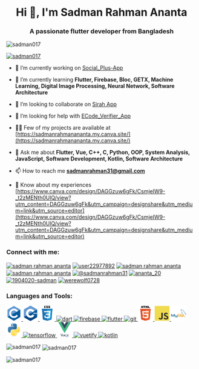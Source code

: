 <h1 align="center">Hi 👋, I'm Sadman Rahman Ananta</h1>
<h3 align="center">A passionate flutter developer from Bangladesh</h3>

<p align="left"> <img src="https://komarev.com/ghpvc/?username=sadman017&label=Profile%20views&color=0e75b6&style=flat" alt="sadman017" /> </p>

<p align="left"> <a href="https://github.com/ryo-ma/github-profile-trophy"><img src="https://github-profile-trophy.vercel.app/?username=sadman017" alt="sadman017" /></a> </p>

- 🔭 I’m currently working on [Social_Plus-App](https://github.com/sadman017/Social_Plus-App.git)

- 🌱 I’m currently learning **Flutter, Firebase, Bloc, GETX, Machine Learning, Digital Image Processing, Neural Network, Software Architecture**

- 👯 I’m looking to collaborate on [Sirah App](https://github.com/mahidul-islam/sirah.git)

- 🤝 I’m looking for help with [ECode_Verifier_App](https://github.com/sadman017/ECode_Verifier_App.git)

- 👨‍💻 Few of my projects are available at [https://sadmanrahmanananta.my.canva.site/](https://sadmanrahmanananta.my.canva.site/)

- 💬 Ask me about **Flutter, Vue, C++, C, Python, OOP, System Analysis, JavaScript, Software Development, Kotlin,  Software Architecture**

- 📫 How to reach me **sadmanrahman31@gmail.com**

- 📄 Know about my experiences [https://www.canva.com/design/DAGGzuw6gFk/CsmjeIW9-_t2zMENth0UlQ/view?utm_content=DAGGzuw6gFk&utm_campaign=designshare&utm_medium=link&utm_source=editor](https://www.canva.com/design/DAGGzuw6gFk/CsmjeIW9-_t2zMENth0UlQ/view?utm_content=DAGGzuw6gFk&utm_campaign=designshare&utm_medium=link&utm_source=editor)

<h3 align="left">Connect with me:</h3>
<p align="left">
<a href="https://linkedin.com/in/sadman rahman ananta" target="blank"><img align="center" src="https://raw.githubusercontent.com/rahuldkjain/github-profile-readme-generator/master/src/images/icons/Social/linked-in-alt.svg" alt="sadman rahman ananta" height="30" width="40" /></a>
<a href="https://stackoverflow.com/users/user22977892" target="blank"><img align="center" src="https://raw.githubusercontent.com/rahuldkjain/github-profile-readme-generator/master/src/images/icons/Social/stack-overflow.svg" alt="user22977892" height="30" width="40" /></a>
<a href="https://kaggle.com/sadman rahman ananta" target="blank"><img align="center" src="https://raw.githubusercontent.com/rahuldkjain/github-profile-readme-generator/master/src/images/icons/Social/kaggle.svg" alt="sadman rahman ananta" height="30" width="40" /></a>
<a href="https://fb.com/sadman rahman ananta" target="blank"><img align="center" src="https://raw.githubusercontent.com/rahuldkjain/github-profile-readme-generator/master/src/images/icons/Social/facebook.svg" alt="sadman rahman ananta" height="30" width="40" /></a>
<a href="https://medium.com/@sadmanrahman31" target="blank"><img align="center" src="https://raw.githubusercontent.com/rahuldkjain/github-profile-readme-generator/master/src/images/icons/Social/medium.svg" alt="@sadmanrahman31" height="30" width="40" /></a>
<a href="https://codeforces.com/profile/ananta_20" target="blank"><img align="center" src="https://raw.githubusercontent.com/rahuldkjain/github-profile-readme-generator/master/src/images/icons/Social/codeforces.svg" alt="ananta_20" height="30" width="40" /></a>
<a href="https://www.leetcode.com/1904020-sadman" target="blank"><img align="center" src="https://raw.githubusercontent.com/rahuldkjain/github-profile-readme-generator/master/src/images/icons/Social/leet-code.svg" alt="1904020-sadman" height="30" width="40" /></a>
<a href="https://discord.gg/werewolf0728" target="blank"><img align="center" src="https://raw.githubusercontent.com/rahuldkjain/github-profile-readme-generator/master/src/images/icons/Social/discord.svg" alt="werewolf0728" height="30" width="40" /></a>
</p>

<h3 align="left">Languages and Tools:</h3>
<p align="left"> <a href="https://www.cprogramming.com/" target="_blank" rel="noreferrer"> <img src="https://raw.githubusercontent.com/devicons/devicon/master/icons/c/c-original.svg" alt="c" width="40" height="40"/> </a> <a href="https://www.w3schools.com/cpp/" target="_blank" rel="noreferrer"> <img src="https://raw.githubusercontent.com/devicons/devicon/master/icons/cplusplus/cplusplus-original.svg" alt="cplusplus" width="40" height="40"/> </a> <a href="https://www.w3schools.com/css/" target="_blank" rel="noreferrer"> <img src="https://raw.githubusercontent.com/devicons/devicon/master/icons/css3/css3-original-wordmark.svg" alt="css3" width="40" height="40"/> </a> <a href="https://dart.dev" target="_blank" rel="noreferrer"> <img src="https://www.vectorlogo.zone/logos/dartlang/dartlang-icon.svg" alt="dart" width="40" height="40"/> </a> <a href="https://firebase.google.com/" target="_blank" rel="noreferrer"> <img src="https://www.vectorlogo.zone/logos/firebase/firebase-icon.svg" alt="firebase" width="40" height="40"/> </a> <a href="https://flutter.dev" target="_blank" rel="noreferrer"> <img src="https://www.vectorlogo.zone/logos/flutterio/flutterio-icon.svg" alt="flutter" width="40" height="40"/> </a> <a href="https://git-scm.com/" target="_blank" rel="noreferrer"> <img src="https://www.vectorlogo.zone/logos/git-scm/git-scm-icon.svg" alt="git" width="40" height="40"/> </a> <a href="https://www.w3.org/html/" target="_blank" rel="noreferrer"> <img src="https://raw.githubusercontent.com/devicons/devicon/master/icons/html5/html5-original-wordmark.svg" alt="html5" width="40" height="40"/> </a> <a href="https://developer.mozilla.org/en-US/docs/Web/JavaScript" target="_blank" rel="noreferrer"> <img src="https://raw.githubusercontent.com/devicons/devicon/master/icons/javascript/javascript-original.svg" alt="javascript" width="40" height="40"/> </a> <a href="https://www.mysql.com/" target="_blank" rel="noreferrer"> <img src="https://raw.githubusercontent.com/devicons/devicon/master/icons/mysql/mysql-original-wordmark.svg" alt="mysql" width="40" height="40"/> </a> <a href="https://www.python.org" target="_blank" rel="noreferrer"> <img src="https://raw.githubusercontent.com/devicons/devicon/master/icons/python/python-original.svg" alt="python" width="40" height="40"/> </a> <a href="https://www.tensorflow.org" target="_blank" rel="noreferrer"> <img src="https://www.vectorlogo.zone/logos/tensorflow/tensorflow-icon.svg" alt="tensorflow" width="40" height="40"/> </a> <a href="https://vuejs.org/" target="_blank" rel="noreferrer"> <img src="https://raw.githubusercontent.com/devicons/devicon/master/icons/vuejs/vuejs-original-wordmark.svg" alt="vuejs" width="40" height="40"/> </a> <a href="https://vuetifyjs.com/en/" target="_blank" rel="noreferrer"> <img src="https://bestofjs.org/logos/vuetify.svg" alt="vuetify" width="40" height="40"/> </a> <a href="https://kotlinlang.org/" target="_blank" rel="noreferrer"> <img src="https://kotlinlang.org/docs/images/kotlin-logo.png" alt="kotlin" width="40" height="40"/> </a> </p>

<p><img align="left" src="https://github-readme-stats.vercel.app/api/top-langs?username=sadman017&show_icons=true&locale=en&layout=compact" alt="sadman017" /></p>

<p>&nbsp;<img align="center" src="https://github-readme-stats.vercel.app/api?username=sadman017&show_icons=true&locale=en" alt="sadman017" /></p>

<p><img align="center" src="https://github-readme-streak-stats.herokuapp.com/?user=sadman017&" alt="sadman017" /></p>

